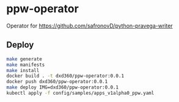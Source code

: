# ppw-operator

Operator for https://github.com/safronovD/python-pravega-writer

## Deploy
```bash
make generate
make manifests
make install
docker build . -t dxd360/ppw-operator:0.0.1
docker push dxd360/ppw-operator:0.0.1
make deploy IMG=dxd360/ppw-operator:0.0.1
kubectl apply -f config/samples/apps_v1alpha0_ppw.yaml
```